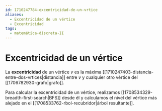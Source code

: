 ```yaml
---
id: 1710247784-excentricidad-de-un-vrtice
aliases:
  - Excentricidad de un vértice
  - Excentricidad
tags:
  - matemática-discreta-II
---
```


# Excentricidad de un vértice

La **excentricidad** de un vértice $v$ es la máxima [[1710247403-distancia-entre-dos-vrtices|distancia]] entre $v$ y cualquier otro vértice del [[1706782930-grafo|grafo]].

Para calcular la excentricidad de un vértice, realizamos [[1708534329-breadth-first-search|BFS]] desde él y calculamos el nivel del vértice más alejado en el [[1708533762-rbol-recubridor|árbol resultante]].
